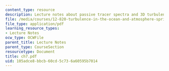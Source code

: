 ```yaml
---
content_type: resource
description: Lecture notes about passive tracer spectra and 3D turbulence.
file: /media/courses/12-820-turbulence-in-the-ocean-and-atmosphere-spring-2006/105adce8bbcb60cd5c736a60595b7014_ch7.pdf
file_type: application/pdf
learning_resource_types:
- Lecture Notes
ocw_type: OCWFile
parent_title: Lecture Notes
parent_type: CourseSection
resourcetype: Document
title: ch7.pdf
uid: 105adce8-bbcb-60cd-5c73-6a60595b7014
---
```

